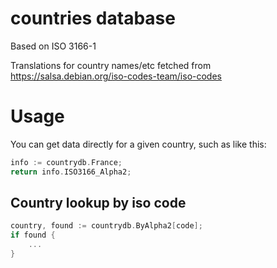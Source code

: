 # countries database

Based on ISO 3166-1 

Translations for country names/etc fetched from https://salsa.debian.org/iso-codes-team/iso-codes

# Usage

You can get data directly for a given country, such as like this:

```go
info := countrydb.France;
return info.ISO3166_Alpha2;
```

## Country lookup by iso code

```go
country, found := countrydb.ByAlpha2[code];
if found {
	...
}
```
